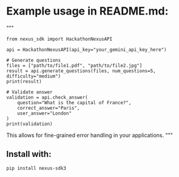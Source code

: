 # Example usage in README.md:
"""

```
from nexus_sdk import HackathonNexusAPI

api = HackathonNexusAPI(api_key="your_gemini_api_key_here")

# Generate questions
files = ["path/to/file1.pdf", "path/to/file2.jpg"]
result = api.generate_questions(files, num_questions=5, difficulty="medium")
print(result)

# Validate answer
validation = api.check_answer(
    question="What is the capital of France?",
    correct_answer="Paris",
    user_answer="London"
)
print(validation)
```

This allows for fine-grained error handling in your applications.
"""

## Install with:
```
pip install nexus-sdk3
```